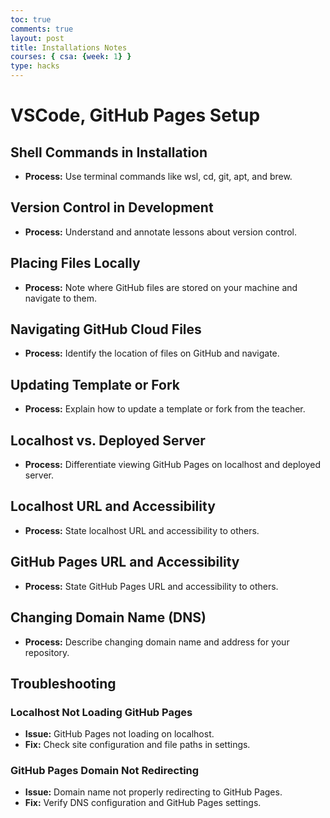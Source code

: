 ```yaml
---
toc: true
comments: true
layout: post
title: Installations Notes
courses: { csa: {week: 1} }
type: hacks
---
```

# VSCode, GitHub Pages Setup

## Shell Commands in Installation
- **Process:** Use terminal commands like wsl, cd, git, apt, and brew.
  
## Version Control in Development
- **Process:** Understand and annotate lessons about version control.
  
## Placing Files Locally
- **Process:** Note where GitHub files are stored on your machine and navigate to them.

## Navigating GitHub Cloud Files
- **Process:** Identify the location of files on GitHub and navigate.

## Updating Template or Fork
- **Process:** Explain how to update a template or fork from the teacher.

## Localhost vs. Deployed Server
- **Process:** Differentiate viewing GitHub Pages on localhost and deployed server.

## Localhost URL and Accessibility
- **Process:** State localhost URL and accessibility to others.

## GitHub Pages URL and Accessibility
- **Process:** State GitHub Pages URL and accessibility to others.

## Changing Domain Name (DNS)
- **Process:** Describe changing domain name and address for your repository.

## Troubleshooting

### Localhost Not Loading GitHub Pages
- **Issue:** GitHub Pages not loading on localhost.
- **Fix:** Check site configuration and file paths in settings.

### GitHub Pages Domain Not Redirecting
- **Issue:** Domain name not properly redirecting to GitHub Pages.
- **Fix:** Verify DNS configuration and GitHub Pages settings.